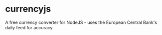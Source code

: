 currencyjs
==========

A free currency converter for NodeJS - uses the European Central Bank's daily feed for accuracy

